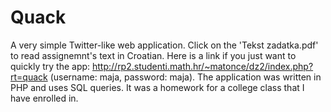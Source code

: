 # Quack
A very simple Twitter-like web application.
Click on the 'Tekst zadatka.pdf' to read assignemnt's text in Croatian. Here is a link if you just want to quickly try the app: http://rp2.studenti.math.hr/~matonce/dz2/index.php?rt=quack (username: maja, password: maja).
The application was written in PHP and uses SQL queries. It was a homework for a college class that I have enrolled in.
